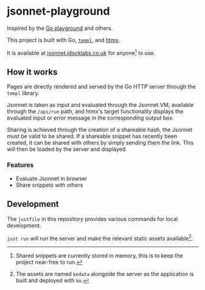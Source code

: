 # jsonnet-playground

Inspired by the [Go playground](https://go.dev/play/) and others.

This project is built with Go, [`templ`][templ], and [htmx][htmx].

It is available at [jsonnet.jdocklabs.co.uk][hosted-playground] for anyone[^1] to use.

## How it works

Pages are directly rendered and served by the Go HTTP server through the `templ`
library.

Jsonnet is taken as input and evaluated through the Jsonnet VM, available through
the `/api/run` path, and htmx's target functionality displays the evaluated input
or error message in the corresponding output box.

Sharing is achieved through the creation of a shareable hash, the Jsonnet must be
valid to be shared.
If a shareable snippet has recently been created, it can be shared with others
by simply sending them the link. This will then be loaded by the server and displayed.

### Features

- Evaluate Jsonnet in browser
- Share snippets with others

## Development

The `justfile` in this repository provides various commands for local development.

`just run` will run the server and make the relevant static assets available[^2].

[^1]: Shared snippets are currently stored in memory, this is to keep the project near-free to run.
[^2]: The assets are named `kodata` alongside the server as the application is built and deployed with `ko`.

[htmx]: https://htmx.org/docs/#introduction
[templ]: https://github.com/a-h/templ
[hosted-playground]: https://jsonnet.jdocklabs.co.uk
